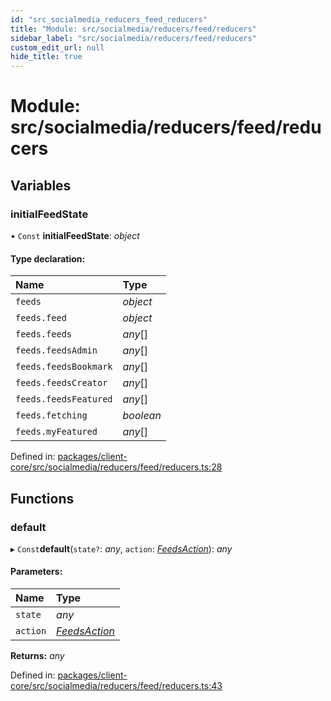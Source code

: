 ```yaml
---
id: "src_socialmedia_reducers_feed_reducers"
title: "Module: src/socialmedia/reducers/feed/reducers"
sidebar_label: "src/socialmedia/reducers/feed/reducers"
custom_edit_url: null
hide_title: true
---
```


# Module: src/socialmedia/reducers/feed/reducers

## Variables

### initialFeedState

• `Const` **initialFeedState**: *object*

#### Type declaration:

| Name | Type |
| :------ | :------ |
| `feeds` | *object* |
| `feeds.feed` | *object* |
| `feeds.feeds` | *any*[] |
| `feeds.feedsAdmin` | *any*[] |
| `feeds.feedsBookmark` | *any*[] |
| `feeds.feedsCreator` | *any*[] |
| `feeds.feedsFeatured` | *any*[] |
| `feeds.fetching` | *boolean* |
| `feeds.myFeatured` | *any*[] |

Defined in: [packages/client-core/src/socialmedia/reducers/feed/reducers.ts:28](https://github.com/xr3ngine/xr3ngine/blob/7e8e151f1/packages/client-core/src/socialmedia/reducers/feed/reducers.ts#L28)

## Functions

### default

▸ `Const`**default**(`state?`: *any*, `action`: [*FeedsAction*](src_socialmedia_reducers_feed_actions.md#feedsaction)): *any*

#### Parameters:

| Name | Type |
| :------ | :------ |
| `state` | *any* |
| `action` | [*FeedsAction*](src_socialmedia_reducers_feed_actions.md#feedsaction) |

**Returns:** *any*

Defined in: [packages/client-core/src/socialmedia/reducers/feed/reducers.ts:43](https://github.com/xr3ngine/xr3ngine/blob/7e8e151f1/packages/client-core/src/socialmedia/reducers/feed/reducers.ts#L43)
